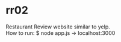 rr02
====

Restaurant Review website similar to yelp.
<br>
How to run: $ node app.js   -> localhost:3000
